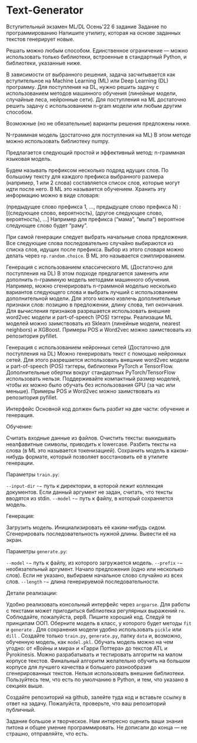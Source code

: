 # Text-Generator

Вступительный экзамен ML/DL Осень'22
6 задание
Задание по программированию
Напишите утилиту, которая на основе заданных текстов генерирует новые. 



Решать можно любым способом. Единственное ограничение ﻿﻿––﻿﻿ можно использовать только библиотеки, встроенные в стандартный Python, и библиотеки, указанные ниже. 



В зависимости от выбранного решения, задача засчитывается как вступительное на Machine Learning (ML) или Deep Learning (DL) программу. Для поступления на DL, нужно решить задачу с использованием методов машинного обучения (линейные модели, случайные леса, нейронные сети). Для поступления на ML достаточно решить задачу с использованием n-gram модели или любым другим способом. 



Возможные (но не обязательные) варианты решения предложены ниже. 



N-граммная модель (достаточно для поступления на ML)
В этом методе можно использовать библиотеку numpy.



Предлагается следующий простой и эффективный метод: n-граммная языковая модель.



Будем называть префиксом несколько подряд идущих слов. По большому тексту для каждого префикса выбранного размера (например, 1 или 2 слова) составляется список слов, которые могут идти после него. В ML это называется обучением. Хранить эту информацию можно в виде словаря: 

(предыдущее слово префикса 1, ..., предыдущее слово префикса N) : 
[(следующее слово, вероятность), (другое следующее слово, вероятность), ...] 
Например для префикса (“мама”, “мыла”) вероятное следующее слово будет “раму”.



При самой генерации следует выбрать начальные слова предложения. Все следующие слова последовательно случайно выбираются из списка слов, идущих после префикса. Выбор из этого словаря можно делать через `np.random.choice`. В ML это называется сэмплированием.



Генерация с использованием классического ML (Достаточно для поступления на DL)
В этом подходе предлагается заменить или дополнить n-граммную модель методами машинного обучения. Например, можно сгенерировать n-граммной моделью несколько вариантов следующего слова и выбрать лучший с использованием дополнительной модели. Для этого можно извлечь дополнительные признаки слов: позицию в предложении, длину слова, тип окончания. Для вычисления признаков разрешается использовать внешние word2vec модели и part-of-speech (POS) тэггеры. Реализации ML моделей можно заимствовать из Sklearn (линейные модели, nearest neighbors) и XGBoost. Примеры POS и Word2vec можно заимствовать из репозитория pyfillet.



Генерация с использованием нейронных сетей (Достаточно для поступления на DL)
Можно генерировать текст с помощью нейронных сетей. Для этого разрешается использовать внешние word2vec модели и part-of-speech (POS) тэггеры, библиотеки PyTorch и TensorFlow. Дополнительные обертки вокруг стандартных PyTorch/TensorFlow использовать нельзя. Поддерживайте компактный размер моделей, чтобы их можно было обучать без использования GPU (за час или меньше). Примеры POS и Word2vec можно заимствовать из репозитория pyfillet.



Интерфейс
Основной код должен быть разбит на две части: обучение и генерация.



Обучение:

Считать входные данные из файлов.
Очистить тексты: выкидывать неалфавитные символы, приводить к lowercase.
Разбить тексты на слова (в ML это называется токенизацией).
Сохранить модель в каком-нибудь формате, который позволяет восстановить её в утилите генерации.


Параметры `train.py`:

`--input-dir` ﻿﻿-−﻿﻿ путь к директории, в которой лежит коллекция документов. Если данный аргумент не задан, считать, что тексты вводятся из stdin.
`--model` ﻿﻿-−﻿﻿ путь к файлу, в который сохраняется модель.


Генерация:

Загрузить модель.
Инициализировать её каким-нибудь сидом.
Сгенерировать последовательность нужной длины.
Вывести её на экран.


Параметры `generate.py`:

`--model` ﻿﻿-−﻿﻿ путь к файлу, из которого загружается модель.
`--prefix` ﻿﻿-−﻿﻿ необязательный аргумент. Начало предложения (одно или несколько слов). Если не указано, выбираем начальное слово случайно из всех слов.
`--length` ﻿﻿-−﻿﻿ длина генерируемой последовательности.


Детали реализации:

Удобно реализовать консольный интерфейс через `argparse`.
Для работы с текстами может пригодиться библиотека регулярных выражений `re`.
Соблюдайте, пожалуйста, pep8. Пишите хороший код. Следуй те принципам ООП. Оберните модель в класс, у которого будет методы `fit` и `generate` .
Для сохранения модели удобно использовать `pickle` или `dill` .
Создайте только `train.py`, `generate.py`, папку `data` и, возможно, обученную модель, как `model.pkl`.
Обучать модель можно на чем угодно: от «Войны и мира» и «Гарри Поттера» до текстов ATL и Pyrokinesis.
Можно разрабатывать и тестировать алгоритм на малом корпусе текстов. Финальный алгоритм желательно обучить на большом корпусе для лучшего качества и большего разнообразия сгенерированных текстов.
Нельзя использовать внешние библиотеки. Пользуйтесь тем, что есть по умолчанию в Python, и тем, что указано в секциях выше.


Создайте репозиторий на github, залейте туда код и вставьте ссылку в ответ на задачу. Пожалуйста, проверьте, что ваш репозиторий публичный. 



Задание большое и творческое. Нам интересно оценить ваши знания питона и общее умение программировать. Не дописали до конца — не страшно, отправляйте, что есть. 

